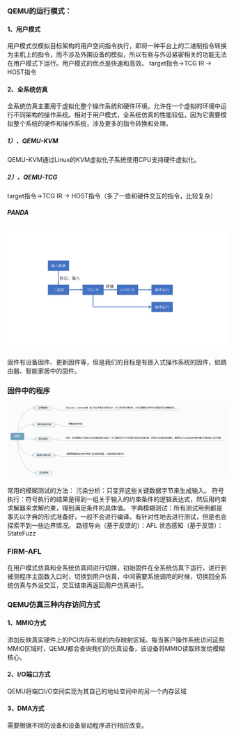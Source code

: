 ### QEMU的运行模式：

#### 1、用户模式
用户模式仅模拟目标架构的用户空间指令执行，即将一种平台上的二进制指令转换为主机上的指令，而不涉及外围设备的模拟，所以有些与外设紧密相关的功能无法在用户模式下运行。用户模式的优点是快速和高效。
target指令->TCG IR -> HOST指令
#### 2、全系统仿真
全系统仿真主要用于虚拟化整个操作系统和硬件环境，允许在一个虚拟的环境中运行不同架构的操作系统。相对于用户模式，全系统仿真的性能较低，因为它需要模拟整个系统的硬件和操作系统，涉及更多的指令转换和处理。
##### 1）、QEMU-KVM
QEMU-KVM通过Linux的KVM虚拟化子系统使用CPU支持硬件虚拟化。
##### 2）、QEMU-TCG
target指令->TCG IR -> HOST指令（多了一些和硬件交互的指令，比较复杂）
##### PANDA 
![image](https://github.com/Cyber-Security-Team/binary_function_similarity/blob/main/image/PANDA.png)

固件有设备固件、更新固件等，但是我们的目标是有嵌入式操作系统的固件，如路由器、智能家居中的固件。
### 固件中的程序
![image](https://github.com/Cyber-Security-Team/binary_function_similarity/blob/main/image/%E5%9B%BA%E4%BB%B6.png)

常用的模糊测试的方法：
污染分析：只变异这些关键数据字节来生成输入。
符号执行：符号执行的结果是得到一组关于输入的约束条件的逻辑表达式，然后用约束求解器来求解约束，得到满足条件的具体值。
字典模糊测试：所有测试用例都是事先以字典的形式准备好，一般不会进行编译。有针对性地去进行测试，但是也会探索不到一些边界情况。
路径导向（基于反馈的）：AFL
状态感知（基于反馈）：StateFuzz
### FIRM-AFL
在用户模式仿真和全系统仿真间进行切换，初始固件在全系统仿真下运行，进行到被测程序主函数入口时，切换到用户仿真，中间需要系统调用的时候，切换回全系统仿真与外设交互，交互结束再返回用户仿真进行。

### QEMU仿真三种内存访问方式
#### 1、MMIO方式
添加反映真实硬件上的PCI内存布局的内存映射区域。每当客户操作系统访问这些MMIO区域时，QEMU都会查询我们的仿真设备，该设备将MMIO读取转发给模糊核心。
#### 2、I/O端口方式
QEMU将端口I/O空间实现为其自己的地址空间中的另一个内存区域
#### 3、DMA方式
需要根据不同的设备和设备驱动程序进行相应改变。
